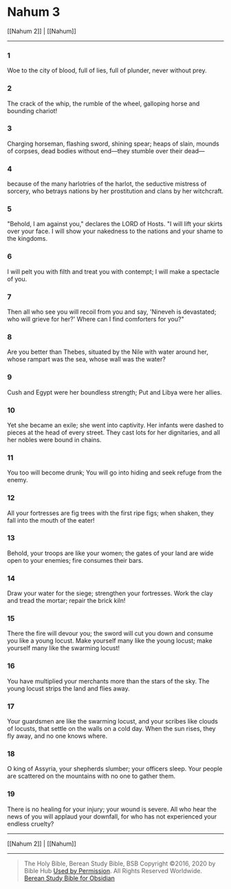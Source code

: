 # Nahum 3

[[Nahum 2]] | [[Nahum]]

---

### 1
Woe to the city of blood, full of lies, full of plunder, never without prey.

### 2
The crack of the whip, the rumble of the wheel, galloping horse and bounding chariot!

### 3
Charging horseman, flashing sword, shining spear; heaps of slain, mounds of corpses, dead bodies without end—they stumble over their dead—

### 4
because of the many harlotries of the harlot, the seductive mistress of sorcery, who betrays nations by her prostitution and clans by her witchcraft.

### 5
"Behold, I am against you," declares the LORD of Hosts. "I will lift your skirts over your face. I will show your nakedness to the nations and your shame to the kingdoms.

### 6
I will pelt you with filth and treat you with contempt; I will make a spectacle of you.

### 7
Then all who see you will recoil from you and say, 'Nineveh is devastated; who will grieve for her?' Where can I find comforters for you?"

### 8
Are you better than Thebes, situated by the Nile with water around her, whose rampart was the sea, whose wall was the water?

### 9
Cush and Egypt were her boundless strength; Put and Libya were her allies.

### 10
Yet she became an exile; she went into captivity. Her infants were dashed to pieces at the head of every street. They cast lots for her dignitaries, and all her nobles were bound in chains.

### 11
You too will become drunk; You will go into hiding and seek refuge from the enemy.

### 12
All your fortresses are fig trees with the first ripe figs; when shaken, they fall into the mouth of the eater!

### 13
Behold, your troops are like your women; the gates of your land are wide open to your enemies; fire consumes their bars.

### 14
Draw your water for the siege; strengthen your fortresses. Work the clay and tread the mortar; repair the brick kiln!

### 15
There the fire will devour you; the sword will cut you down and consume you like a young locust. Make yourself many like the young locust; make yourself many like the swarming locust!

### 16
You have multiplied your merchants more than the stars of the sky. The young locust strips the land and flies away.

### 17
Your guardsmen are like the swarming locust, and your scribes like clouds of locusts, that settle on the walls on a cold day. When the sun rises, they fly away, and no one knows where.

### 18
O king of Assyria, your shepherds slumber; your officers sleep. Your people are scattered on the mountains with no one to gather them.

### 19
There is no healing for your injury; your wound is severe. All who hear the news of you will applaud your downfall, for who has not experienced your endless cruelty?

---

[[Nahum 2]] | [[Nahum]]

---

> The Holy Bible, Berean Study Bible, BSB
> Copyright &copy;2016, 2020 by Bible Hub
> [Used by Permission](https://berean.bible/terms.htm). All Rights Reserved Worldwide.
> [Berean Study Bible for Obsidian](https://github.com/gapmiss/berean-study-bible-for-obsidian)</small>

